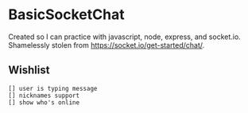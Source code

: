 # BasicSocketChat

Created so I can practice with javascript, node, express, and socket.io. Shamelessly stolen from https://socket.io/get-started/chat/.

## Wishlist
    [] user is typing message
    [] nicknames support
    [] show who's online
